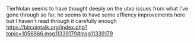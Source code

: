 TierNolan seems to have thought deeply on the utxo issues from what I've gone through so far,  he seems to have some effiency improvements here but I haven't read through it carefully enough https://bitcointalk.org/index.php?topic=1056866.msg11339179#msg11339179